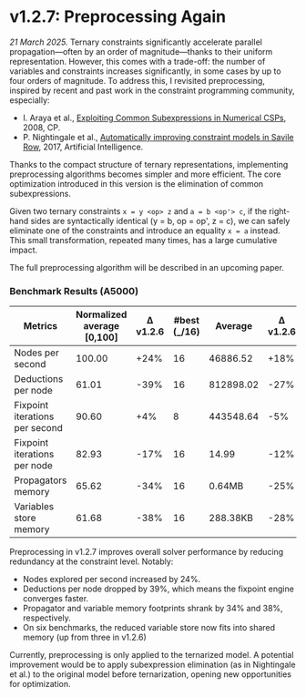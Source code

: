 # v1.2.7: Preprocessing Again

_21 March 2025._ Ternary constraints significantly accelerate parallel propagation—often by an order of magnitude—thanks to their uniform representation. However, this comes with a trade-off: the number of variables and constraints increases significantly, in some cases by up to four orders of magnitude. To address this, I revisited preprocessing, inspired by recent and past work in the constraint programming community, especially:

* I. Araya et al., [ Exploiting Common Subexpressions in Numerical CSPs](https://doi.org/10.1007/978-3-540-85958-1_23), 2008, CP.
* P. Nightingale et al., [Automatically improving constraint models in Savile Row](https://doi.org/10.1016/j.artint.2017.07.001), 2017, Artificial Intelligence.

Thanks to the compact structure of ternary representations, implementing preprocessing algorithms becomes simpler and more efficient. The core optimization introduced in this version is the elimination of common subexpressions.

Given two ternary constraints `x = y <op> z` and `a = b <op'> c`, if the right-hand sides are syntactically identical (y = b, op = op', z = c), we can safely eliminate one of the constraints and introduce an equality `x = a` instead. This small transformation, repeated many times, has a large cumulative impact.

The full preprocessing algorithm will be described in an upcoming paper.

### Benchmark Results (A5000)

| Metrics | Normalized average [0,100] | Δ v1.2.6 | #best (_/16) | Average | Δ v1.2.6 | Median | Δ v1.2.6 |
|---------|----------------------------|----------|--------------|---------|----------|--------|----------|
| Nodes per second | 100.00 | +24% | 16 | 46886.52 | +18% | 28322.51 | +26% |
| Deductions per node | 61.01 | -39% | 16 | 812898.02 | -27% | 219665.79 | -31% |
| Fixpoint iterations per second | 90.60 | +4% | 8 | 443548.64 | -5% | 326175.74 | +21% |
| Fixpoint iterations per node | 82.93 | -17% | 16 | 14.99 | -12% | 10.23 | -13% |
| Propagators memory | 65.62 | -34% | 16 | 0.64MB | -25% | 0.25MB | -41% |
| Variables store memory | 61.68 | -38% | 16 | 288.38KB | -28% | 89.04KB | -57% |

Preprocessing in v1.2.7 improves overall solver performance by reducing redundancy at the constraint level. Notably:

* Nodes explored per second increased by 24%.
* Deductions per node dropped by 39%, which means the fixpoint engine converges faster.
* Propagator and variable memory footprints shrank by 34% and 38%, respectively.
* On six benchmarks, the reduced variable store now fits into shared memory (up from three in v1.2.6)

Currently, preprocessing is only applied to the ternarized model. A potential improvement would be to apply subexpression elimination (as in Nightingale et al.) to the original model before ternarization, opening new opportunities for optimization.
